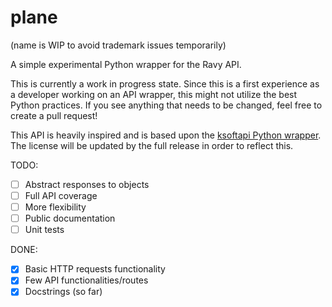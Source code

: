 # plane

(name is WIP to avoid trademark issues temporarily)

A simple experimental Python wrapper for the Ravy API.

This is currently a work in progress state. Since this is a first experience as a developer working on an API wrapper, this might not utilize the best Python practices. If you see anything that needs to be changed, feel free to create a pull request!

This API is heavily inspired and is based upon the [ksoftapi Python wrapper](https://github.com/KSoft-Si/ksoftapi.py). The license will be updated by the full release in order to reflect this.

TODO:

- [ ] Abstract responses to objects
- [ ] Full API coverage
- [ ] More flexibility
- [ ] Public documentation
- [ ] Unit tests

DONE:

- [x] Basic HTTP requests functionality
- [x] Few API functionalities/routes
- [x] Docstrings (so far)
